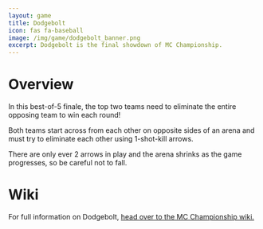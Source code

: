 ```yaml
---
layout: game
title: Dodgebolt
icon: fas fa-baseball
image: /img/game/dodgebolt_banner.png
excerpt: Dodgebolt is the final showdown of MC Championship.
---
```


# Overview

In this best-of-5 finale, the top two teams need to eliminate the entire opposing team to win each round!

Both teams start across from each other on opposite sides of an arena and must try to eliminate each other using 1-shot-kill arrows.

There are only ever 2 arrows in play and the arena shrinks as the game progresses, so be careful not to fall.

# Wiki

For full information on Dodgebolt, [head over to the MC Championship wiki.](https://mcchampionship.fandom.com/wiki/Dodgebolt)
